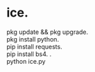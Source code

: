 # ice.   
pkg update && pkg upgrade.    
pkg install python.        
pip install requests.       
 pip install bs4.      .      
 python ice.py
